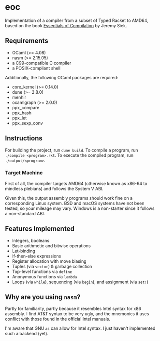 # eoc

Implementation of a compiler from a subset of Typed Racket to AMD64, based on the book [Essentials of Compilation](https://github.com/IUCompilerCourse/Essentials-of-Compilation) by Jeremy Siek.

## Requirements

- OCaml (>= 4.08)
- nasm (>= 2.15.05)
- a C99-compatible C compiler
- a POSIX-compliant shell

Additionally, the following OCaml packages are required:

- core_kernel (>= 0.14.0)
- dune (>= 2.8.0)
- menhir
- ocamlgraph (>= 2.0.0)
- ppx_compare
- ppx_hash
- ppx_let
- ppx_sexp_conv

## Instructions

For building the project, run `dune build`. To compile a program, run `./compile <program>.rkt`. To execute the compiled program, run `./output/<program>`.

### Target Machine

First of all, the compiler targets AMD64 (otherwise known as x86-64 to mindless plebians) and follows the System V ABI.

Given this, the output assembly programs should work fine on a corresponding Linux system. BSD and macOS systems have not been tested, so your mileage may vary. Windows is a non-starter since it follows a non-standard ABI.

## Features Implemented

- Integers, booleans
- Basic arithmetic and bitwise operations
- Let-binding
- If-then-else expressions
- Register allocation with move biasing
- Tuples (via `vector`) & garbage collection
- Top-level functions via `define`
- Anonymous functions via `lambda`
- Loops (via `while`), sequencing (via `begin`), and assignment (via `set!`)

## Why are you using `nasm`?

Partly for familiarity, partly because it resembles Intel syntax for x86 assembly. I find AT&T syntax to be very ugly, and the mnemonics it uses conflict with those found in the official Intel manuals.

I'm aware that GNU `as` can allow for Intel syntax. I just haven't implemented such a backend (yet).
